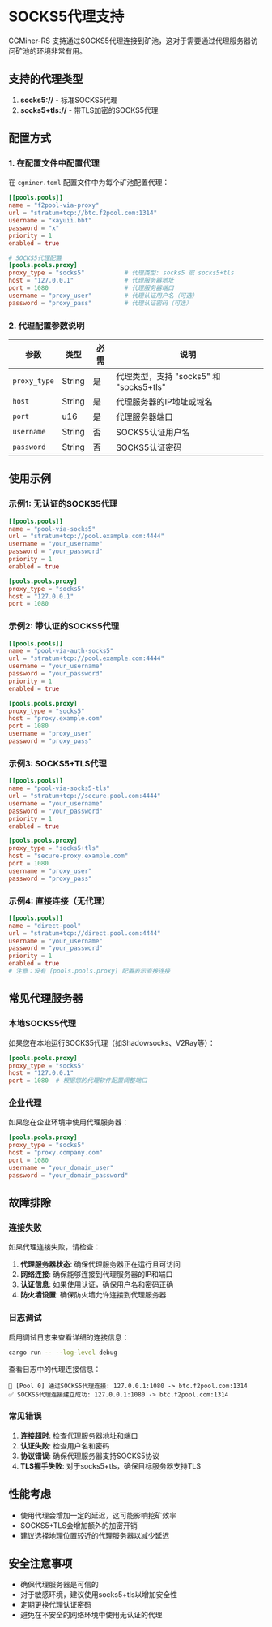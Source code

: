 # SOCKS5代理支持

CGMiner-RS 支持通过SOCKS5代理连接到矿池，这对于需要通过代理服务器访问矿池的环境非常有用。

## 支持的代理类型

1. **socks5://** - 标准SOCKS5代理
2. **socks5+tls://** - 带TLS加密的SOCKS5代理

## 配置方式

### 1. 在配置文件中配置代理

在 `cgminer.toml` 配置文件中为每个矿池配置代理：

```toml
[[pools.pools]]
name = "f2pool-via-proxy"
url = "stratum+tcp://btc.f2pool.com:1314"
username = "kayuii.bbt"
password = "x"
priority = 1
enabled = true

# SOCKS5代理配置
[pools.pools.proxy]
proxy_type = "socks5"           # 代理类型: socks5 或 socks5+tls
host = "127.0.0.1"              # 代理服务器地址
port = 1080                     # 代理服务器端口
username = "proxy_user"         # 代理认证用户名（可选）
password = "proxy_pass"         # 代理认证密码（可选）
```

### 2. 代理配置参数说明

| 参数 | 类型 | 必需 | 说明 |
|------|------|------|------|
| `proxy_type` | String | 是 | 代理类型，支持 "socks5" 和 "socks5+tls" |
| `host` | String | 是 | 代理服务器的IP地址或域名 |
| `port` | u16 | 是 | 代理服务器端口 |
| `username` | String | 否 | SOCKS5认证用户名 |
| `password` | String | 否 | SOCKS5认证密码 |

## 使用示例

### 示例1: 无认证的SOCKS5代理

```toml
[[pools.pools]]
name = "pool-via-socks5"
url = "stratum+tcp://pool.example.com:4444"
username = "your_username"
password = "your_password"
priority = 1
enabled = true

[pools.pools.proxy]
proxy_type = "socks5"
host = "127.0.0.1"
port = 1080
```

### 示例2: 带认证的SOCKS5代理

```toml
[[pools.pools]]
name = "pool-via-auth-socks5"
url = "stratum+tcp://pool.example.com:4444"
username = "your_username"
password = "your_password"
priority = 1
enabled = true

[pools.pools.proxy]
proxy_type = "socks5"
host = "proxy.example.com"
port = 1080
username = "proxy_user"
password = "proxy_pass"
```

### 示例3: SOCKS5+TLS代理

```toml
[[pools.pools]]
name = "pool-via-socks5-tls"
url = "stratum+tcp://secure.pool.com:4444"
username = "your_username"
password = "your_password"
priority = 1
enabled = true

[pools.pools.proxy]
proxy_type = "socks5+tls"
host = "secure-proxy.example.com"
port = 1080
username = "proxy_user"
password = "proxy_pass"
```

### 示例4: 直接连接（无代理）

```toml
[[pools.pools]]
name = "direct-pool"
url = "stratum+tcp://direct.pool.com:4444"
username = "your_username"
password = "your_password"
priority = 1
enabled = true
# 注意：没有 [pools.pools.proxy] 配置表示直接连接
```

## 常见代理服务器

### 本地SOCKS5代理

如果您在本地运行SOCKS5代理（如Shadowsocks、V2Ray等）：

```toml
[pools.pools.proxy]
proxy_type = "socks5"
host = "127.0.0.1"
port = 1080  # 根据您的代理软件配置调整端口
```

### 企业代理

如果您在企业环境中使用代理服务器：

```toml
[pools.pools.proxy]
proxy_type = "socks5"
host = "proxy.company.com"
port = 1080
username = "your_domain_user"
password = "your_domain_password"
```

## 故障排除

### 连接失败

如果代理连接失败，请检查：

1. **代理服务器状态**: 确保代理服务器正在运行且可访问
2. **网络连接**: 确保能够连接到代理服务器的IP和端口
3. **认证信息**: 如果使用认证，确保用户名和密码正确
4. **防火墙设置**: 确保防火墙允许连接到代理服务器

### 日志调试

启用调试日志来查看详细的连接信息：

```bash
cargo run -- --log-level debug
```

查看日志中的代理连接信息：

```
🔗 [Pool 0] 通过SOCKS5代理连接: 127.0.0.1:1080 -> btc.f2pool.com:1314
✅ SOCKS5代理连接建立成功: 127.0.0.1:1080 -> btc.f2pool.com:1314
```

### 常见错误

1. **连接超时**: 检查代理服务器地址和端口
2. **认证失败**: 检查用户名和密码
3. **协议错误**: 确保代理服务器支持SOCKS5协议
4. **TLS握手失败**: 对于socks5+tls，确保目标服务器支持TLS

## 性能考虑

- 使用代理会增加一定的延迟，这可能影响挖矿效率
- SOCKS5+TLS会增加额外的加密开销
- 建议选择地理位置较近的代理服务器以减少延迟

## 安全注意事项

- 确保代理服务器是可信的
- 对于敏感环境，建议使用socks5+tls以增加安全性
- 定期更换代理认证密码
- 避免在不安全的网络环境中使用无认证的代理
